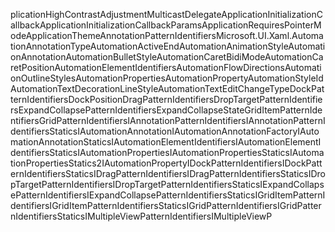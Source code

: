 plicationHighContrastAdjustment MulticastDelegate ApplicationInitializationCallback ApplicationInitializationCallbackParams ApplicationRequiresPointerMode ApplicationTheme AnnotationPatternIdentifiers Microsoft.UI.Xaml.Automation AnnotationType AutomationActiveEnd AutomationAnimationStyle AutomationAnnotation AutomationBulletStyle AutomationCaretBidiMode AutomationCaretPosition AutomationElementIdentifiers AutomationFlowDirections AutomationOutlineStyles AutomationProperties AutomationProperty AutomationStyleId AutomationTextDecorationLineStyle AutomationTextEditChangeType DockPatternIdentifiers DockPosition DragPatternIdentifiers DropTargetPatternIdentifiers ExpandCollapsePatternIdentifiers ExpandCollapseState GridItemPatternIdentifiers GridPatternIdentifiers IAnnotationPatternIdentifiers IAnnotationPatternIdentifiersStatics IAutomationAnnotation IAutomationAnnotationFactory IAutomationAnnotationStatics IAutomationElementIdentifiers IAutomationElementIdentifiersStatics IAutomationProperties IAutomationPropertiesStatics IAutomationPropertiesStatics2 IAutomationProperty IDockPatternIdentifiers IDockPatternIdentifiersStatics IDragPatternIdentifiers IDragPatternIdentifiersStatics IDropTargetPatternIdentifiers IDropTargetPatternIdentifiersStatics IExpandCollapsePatternIdentifiers IExpandCollapsePatternIdentifiersStatics IGridItemPatternIdentifiers IGridItemPatternIdentifiersStatics IGridPatternIdentifiers IGridPatternIdentifiersStatics IMultipleViewPatternIdentifiers IMultipleViewP
